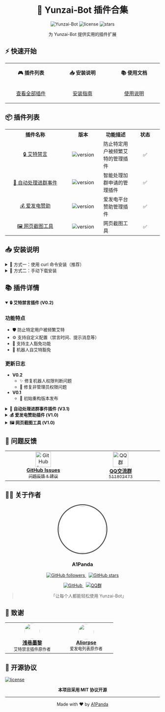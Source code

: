 <div align="center">

# 🤖 Yunzai-Bot 插件合集


<p align="center">
  <img src="https://img.shields.io/badge/Yunzai-Bot-f0f0f0?style=for-the-badge&logo=data:image/png;base64,iVBORw0KGgoAAAANSUhEUgAAADIAAAAyBAMAAADsEZWCAAAAGFBMVEVHcEz/////////////////////////////////////P8k3AAAACHRSTlMA/////////+UshjcAAAAJcEhZcwAADsQAAA7EAZUrDhsAAAAbSURBVDjLY2AYBaNgFIyCUTAKRsEoGAX0BwAGTAABqoi+QwAAAABJRU5ErkJggg==" alt="Yunzai-Bot">
  <img src="https://img.shields.io/github/license/A1Panda/Yunzai-plugins?style=for-the-badge" alt="license">
  <img src="https://img.shields.io/github/stars/A1Panda/Yunzai-plugins?style=for-the-badge" alt="stars">
</p>

<p align="center">为 Yunzai-Bot 提供实用的插件扩展</p>

</div>

## ⚡️ 快速开始

<table>
<tr>
<td width="200">
<div align="center">

**🎮 插件列表**
</div>
</td>
<td width="200">
<div align="center">

**📥 安装说明**
</div>
</td>
<td width="200">
<div align="center">

**📚 使用文档**
</div>
</td>
</tr>
<tr>
<td>
<div align="center">

[查看全部插件](#-插件列表)
</div>
</td>
<td>
<div align="center">

[安装指南](#-安装说明)
</div>
</td>
<td>
<div align="center">

[使用说明](#-插件详情)
</div>
</td>
</tr>
</table>

## 📦 插件列表

<table>
<tr>
<th align="center" width="180">插件名称</th>
<th align="center" width="100">版本</th>
<th align="center">功能描述</th>
<th align="center" width="80">状态</th>
</tr>

<tr>
<td align="center">
<a href="https://github.com/A1Panda/Yunzai-plugins/blob/main/艾特禁言V0.2.js">🔒 艾特禁言</a>
</td>
<td align="center">
<img src="https://img.shields.io/badge/V0.2-blue?style=flat-square" alt="version">
</td>
<td>防止特定用户被频繁艾特的管理插件</td>
<td align="center">✅</td>
</tr>

<tr>
<td align="center">
<a href="https://github.com/A1Panda/Yunzai-plugins/blob/main/自动处理进群事件V3.1.js">🚪 自动处理进群事件</a>
</td>
<td align="center">
<img src="https://img.shields.io/badge/V3.1-blue?style=flat-square" alt="version">
</td>
<td>智能处理加群申请的管理插件</td>
<td align="center">✅</td>
</tr>

<tr>
<td align="center">
<a href="https://github.com/A1Panda/Yunzai-plugins/blob/main/爱发电赞助V1.0.js">💰 爱发电赞助</a>
</td>
<td align="center">
<img src="https://img.shields.io/badge/V1.0-blue?style=flat-square" alt="version">
</td>
<td>爱发电平台赞助管理插件</td>
<td align="center">✅</td>
</tr>

<tr>
<td align="center">
<a href="https://github.com/A1Panda/Yunzai-plugins/blob/main/网页截图工具V1.0.js">🖼️ 网页截图工具</a>
</td>
<td align="center">
<img src="https://img.shields.io/badge/V1.0-blue?style=flat-square" alt="version">
</td>


<td>网页截图工具</td>
<td align="center">✅</td>
</tr>

</table>

## 📥 安装说明

<details>

<summary>💫 方式一：使用 curl 命令安装（推荐）</summary>

### 选择需要的插件，复制对应的命令执行即可：

<table>
<tr><td>

**🔒 艾特禁言插件**
```bash
curl -o "./plugins/example/艾特禁言V0.2.js" "https://raw.githubusercontent.com/A1Panda/Yunzai-plugins/main/艾特禁言V0.2.js"
```

**🚪 自动处理进群事件插件**
```bash
curl -o "./plugins/example/自动处理进群事件V3.1.js" "https://raw.githubusercontent.com/A1Panda/Yunzai-plugins/main/自动处理进群事件V3.1.js"
```

**💰 爱发电赞助插件**
```bash
curl -o "./plugins/example/爱发电赞助V1.0.js" "https://raw.githubusercontent.com/A1Panda/Yunzai-plugins/main/爱发电赞助V1.0.js"
```

</td></tr>
</table>

</details>

<details>
<summary>📝 方式二：手动下载安装</summary>

### 按照以下步骤操作：

1. 点击上方插件列表中的插件链接
2. 下载对应的 `.js` 文件
3. 将文件放入 Yunzai-Bot 的 `plugins/example` 目录下

</details>

## 📚 插件详情

<details open>
<summary><b>🔒 艾特禁言插件 (V0.2)</b></summary>

### 功能特点

- 🛡️ 防止特定用户被频繁艾特
- ⚙️ 支持自定义配置（禁言时间、提示消息等）
- 👑 支持主人豁免功能
- 🤖 机器人自艾特豁免

### 更新日志

- **V0.2**
  - ✨ 修复机器人权限判断问题
  - 🐛 修复非管理员权限问题
- **V0.1**
  - 🎉 初始重构版本发布

</details>

<details>
<summary><b>🚪 自动处理进群事件插件 (V3.1)</b></summary>

### 功能特点

- 📝 自动处理加群申请
- ⚫ 黑名单管理系统
- 👥 用户等级检查
- 🔄 实时配置更新
- 🚫 自动拉黑退群用户

</details>

<details>
<summary><b>💰 爱发电赞助插件 (V1.0)</b></summary>

### 功能特点

- 📋 赞助列表管理
- ➕ 手动添加赞助记录
- 🔄 自动更新赞助信息
- 💌 赞助感谢功能

### 配置说明

- 需要配置爱发电的 `user_id` 和 API `token`
- 在爱发电[开发者设置](https://afdian.com/dashboard/dev)中获取相关信息

</details>

<details>
<summary><b>🖼️ 网页截图工具 (V1.0)</b></summary>

### 功能特点

- 📋 网页截图
- 🔗 发送链接自动截图
- 🔍 支持代理设置
- 📸 支持长截图
- 🔄 自动更新配置

### 配置说明

- 需要配置代理服务器信息
- 支持 `http` 和 `socks5` 代理


</details>


## 💬 问题反馈


<div align="center">
<table>
<tr>
<td align="center" width="300">
<a href="https://github.com/A1Panda/Yunzai-plugins/issues">
<img width="50" src="https://github.githubassets.com/images/modules/logos_page/GitHub-Mark.png" alt="GitHub Issues"/>
<br/>
<b>GitHub Issues</b>
<br/>
<sub>问题反馈 & 建议</sub>
</a>
</td>
<td align="center" width="300">
<a href="https://qm.qq.com/cgi-bin/qm/qr?k=_ijLWFUaVZcbFZo4plw8TTrlKYA6_z8o&jump_from=webapi&authKey=IUMFkY4CWqXcnS75X6tQZ5pmVfx5X3SDpmfqDqGnmNJDAdUyrj+x7a1fWOQ3mOQ4">
<img width="50" src="https://qzonestyle.gtimg.cn/qzone/vas/opensns/res/img/Connect_logo_7.png" alt="QQ群"/>
<br/>
<b>QQ交流群</b>
<br/>
<sub>511802473</sub>
</a>
</td>
</tr>
</table>
</div>

## 👨‍💻 关于作者

<div align="center">
  <img src="https://avatars.githubusercontent.com/u/59989747?v=4" width="150" style="border-radius: 50%; border: 3px solid #4c4c4c; padding: 3px; background: #fff"/>
  
  <h3>A1Panda</h3>

  <p>
    <a href="https://github.com/A1Panda">
      <img src="https://img.shields.io/github/followers/A1Panda?style=social" alt="GitHub followers"/>
    </a>
    &nbsp;
    <a href="https://github.com/A1Panda/Yunzai-plugins">
      <img src="https://img.shields.io/github/stars/A1Panda/Yunzai-plugins?style=social" alt="GitHub stars"/>
    </a>
  </p>

  <p>
    <a href="https://github.com/A1Panda">
      <img src="https://img.shields.io/badge/GitHub-@A1Panda-181717?style=for-the-badge&logo=github" alt="GitHub"/>
    </a>
    &nbsp;
    <a href="https://qm.qq.com/cgi-bin/qm/qr?k=_ijLWFUaVZcbFZo4plw8TTrlKYA6_z8o&jump_from=webapi&authKey=IUMFkY4CWqXcnS75X6tQZ5pmVfx5X3SDpmfqDqGnmNJDAdUyrj+x7a1fWOQ3mOQ4">
      <img src="https://img.shields.io/badge/QQ群-511802473-12B7F5?style=for-the-badge&logo=tencentqq" alt="QQ群"/>
    </a>
  </p>

  <blockquote>
    <p>「让每个人都能轻松使用 Yunzai-Bot」</p>
  </blockquote>
</div>

## 🙏 致谢

<table>
<tr>
<td align="center" width="160">
<a href="https://github.com/dnyo666">
<img src="https://avatars.githubusercontent.com/u/73740313?s=48&v=4" width="50" style="border-radius: 50%"/>
<br/>
<b>浅巷墨黎</b>
</a>
<br/>
<sub>艾特禁言插件原作者</sub>
</td>
<td align="center" width="160">
<a href="https://gitee.com/Aliorpse">
<img src="https://foruda.gitee.com/avatar/1737543293634535640/11819903_aliorpse_1737543293.png!avatar200" width="50" style="border-radius: 50%"/>
<br/>
<b>Aliorpse</b>
</a>
<br/>
<sub>爱发电列表原作者</sub>
</td>
</tr>
</table>

## 📄 开源协议

<a href="LICENSE">
<img src="https://img.shields.io/github/license/A1Panda/Yunzai-plugins?style=for-the-badge" alt="license"/>
</a>

<div align="center">

**本项目采用 MIT 协议开源**

</div>

---

<div align="center">

Made with ❤️ by [A1Panda](https://github.com/A1Panda)

</div>
